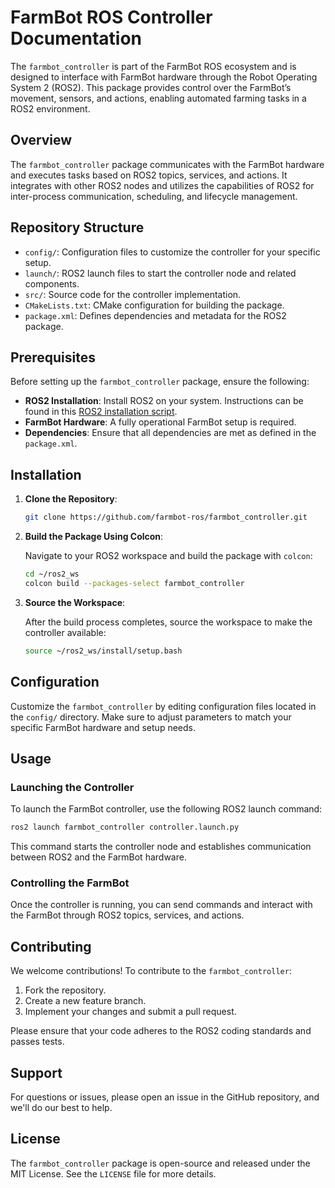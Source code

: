 
# FarmBot ROS Controller Documentation

The `farmbot_controller` is part of the FarmBot ROS ecosystem and is designed to interface with FarmBot hardware through the Robot Operating System 2 (ROS2). This package provides control over the FarmBot’s movement, sensors, and actions, enabling automated farming tasks in a ROS2 environment.

## Overview

The `farmbot_controller` package communicates with the FarmBot hardware and executes tasks based on ROS2 topics, services, and actions. It integrates with other ROS2 nodes and utilizes the capabilities of ROS2 for inter-process communication, scheduling, and lifecycle management.

## Repository Structure

- `config/`: Configuration files to customize the controller for your specific setup.
- `launch/`: ROS2 launch files to start the controller node and related components.
- `src/`: Source code for the controller implementation.
- `CMakeLists.txt`: CMake configuration for building the package.
- `package.xml`: Defines dependencies and metadata for the ROS2 package.

## Prerequisites

Before setting up the `farmbot_controller` package, ensure the following:

- **ROS2 Installation**: Install ROS2 on your system. Instructions can be found in this [ROS2 installation script](https://github.com/linorobot/ros2me).
- **FarmBot Hardware**: A fully operational FarmBot setup is required.
- **Dependencies**: Ensure that all dependencies are met as defined in the `package.xml`.

## Installation

1. **Clone the Repository**:

   ```bash
   git clone https://github.com/farmbot-ros/farmbot_controller.git
   ```

2. **Build the Package Using Colcon**:

   Navigate to your ROS2 workspace and build the package with `colcon`:

   ```bash
   cd ~/ros2_ws
   colcon build --packages-select farmbot_controller
   ```

3. **Source the Workspace**:

   After the build process completes, source the workspace to make the controller available:

   ```bash
   source ~/ros2_ws/install/setup.bash
   ```

## Configuration

Customize the `farmbot_controller` by editing configuration files located in the `config/` directory. Make sure to adjust parameters to match your specific FarmBot hardware and setup needs.

## Usage

### Launching the Controller

To launch the FarmBot controller, use the following ROS2 launch command:

```bash
ros2 launch farmbot_controller controller.launch.py
```

This command starts the controller node and establishes communication between ROS2 and the FarmBot hardware.

### Controlling the FarmBot

Once the controller is running, you can send commands and interact with the FarmBot through ROS2 topics, services, and actions.

## Contributing

We welcome contributions! To contribute to the `farmbot_controller`:

1. Fork the repository.
2. Create a new feature branch.
3. Implement your changes and submit a pull request.

Please ensure that your code adheres to the ROS2 coding standards and passes tests.

## Support

For questions or issues, please open an issue in the GitHub repository, and we'll do our best to help.

## License

The `farmbot_controller` package is open-source and released under the MIT License. See the `LICENSE` file for more details.

